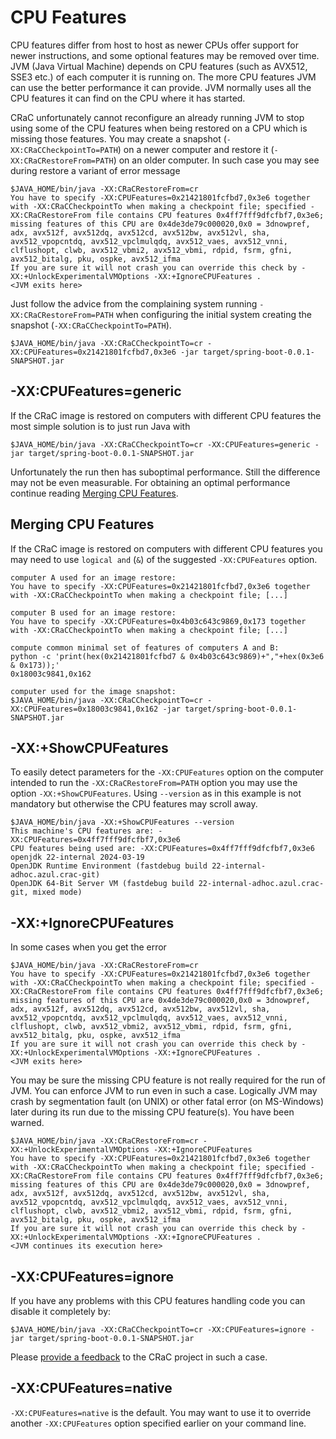 # CPU Features

CPU features differ from host to host as newer CPUs offer support for newer
instructions, and some optional features may be removed over time. JVM (Java
Virtual Machine) depends on CPU features (such as AVX512, SSE3 etc.) of each
computer it is running on. The more CPU features JVM can use the better
performance it can provide. JVM normally uses all the CPU features it can find
on the CPU where it has started.

CRaC unfortunately cannot reconfigure an already running JVM to stop using some
of the CPU features when being restored on a CPU which is missing those
features. You may create a snapshot (`-XX:CRaCCheckpointTo=PATH`) on a newer
computer and restore it (`-XX:CRaCRestoreFrom=PATH`) on an older computer.
In such case you may see during restore a variant of error message

```
$JAVA_HOME/bin/java -XX:CRaCRestoreFrom=cr
You have to specify -XX:CPUFeatures=0x21421801fcfbd7,0x3e6 together with -XX:CRaCCheckpointTo when making a checkpoint file; specified -XX:CRaCRestoreFrom file contains CPU features 0x4ff7fff9dfcfbf7,0x3e6; missing features of this CPU are 0x4de3de79c000020,0x0 = 3dnowpref, adx, avx512f, avx512dq, avx512cd, avx512bw, avx512vl, sha, avx512_vpopcntdq, avx512_vpclmulqdq, avx512_vaes, avx512_vnni, clflushopt, clwb, avx512_vbmi2, avx512_vbmi, rdpid, fsrm, gfni, avx512_bitalg, pku, ospke, avx512_ifma
If you are sure it will not crash you can override this check by -XX:+UnlockExperimentalVMOptions -XX:+IgnoreCPUFeatures .
<JVM exits here>
```

Just follow the advice from the complaining system running
`-XX:CRaCRestoreFrom=PATH` when configuring the initial system creating the
snapshot (`-XX:CRaCCheckpointTo=PATH`).

```
$JAVA_HOME/bin/java -XX:CRaCCheckpointTo=cr -XX:CPUFeatures=0x21421801fcfbd7,0x3e6 -jar target/spring-boot-0.0.1-SNAPSHOT.jar
```

## -XX:CPUFeatures=generic

If the CRaC image is restored on computers with different CPU features the most
simple solution is to just run Java with

```
$JAVA_HOME/bin/java -XX:CRaCCheckpointTo=cr -XX:CPUFeatures=generic -jar target/spring-boot-0.0.1-SNAPSHOT.jar
```

Unfortunately the run then has suboptimal performance. Still the difference may
not be even measurable. For obtaining an optimal performance continue reading
[Merging CPU Features](#merging-cpu-features).

## Merging CPU Features

If the CRaC image is restored on computers with different CPU features you may
need to use `logical and` (`&`) of the suggested `-XX:CPUFeatures` option.

```
computer A used for an image restore:
You have to specify -XX:CPUFeatures=0x21421801fcfbd7,0x3e6 together with -XX:CRaCCheckpointTo when making a checkpoint file; [...]

computer B used for an image restore:
You have to specify -XX:CPUFeatures=0x4b03c643c9869,0x173 together with -XX:CRaCCheckpointTo when making a checkpoint file; [...]

compute common minimal set of features of computers A and B:
python -c 'print(hex(0x21421801fcfbd7 & 0x4b03c643c9869)+","+hex(0x3e6 & 0x173));'
0x18003c9841,0x162

computer used for the image snapshot:
$JAVA_HOME/bin/java -XX:CRaCCheckpointTo=cr -XX:CPUFeatures=0x18003c9841,0x162 -jar target/spring-boot-0.0.1-SNAPSHOT.jar
```

## -XX:+ShowCPUFeatures

To easily detect parameters for the `-XX:CPUFeatures` option on the computer
intended to run the `-XX:CRaCRestoreFrom=PATH` option you may use the option
`-XX:+ShowCPUFeatures`. Using `--version` as in this example is not mandatory
but otherwise the CPU features may scroll away.

```
$JAVA_HOME/bin/java -XX:+ShowCPUFeatures --version
This machine's CPU features are: -XX:CPUFeatures=0x4ff7fff9dfcfbf7,0x3e6
CPU features being used are: -XX:CPUFeatures=0x4ff7fff9dfcfbf7,0x3e6
openjdk 22-internal 2024-03-19
OpenJDK Runtime Environment (fastdebug build 22-internal-adhoc.azul.crac-git)
OpenJDK 64-Bit Server VM (fastdebug build 22-internal-adhoc.azul.crac-git, mixed mode)
```

## -XX:+IgnoreCPUFeatures

In some cases when you get the error

```
$JAVA_HOME/bin/java -XX:CRaCRestoreFrom=cr
You have to specify -XX:CPUFeatures=0x21421801fcfbd7,0x3e6 together with -XX:CRaCCheckpointTo when making a checkpoint file; specified -XX:CRaCRestoreFrom file contains CPU features 0x4ff7fff9dfcfbf7,0x3e6; missing features of this CPU are 0x4de3de79c000020,0x0 = 3dnowpref, adx, avx512f, avx512dq, avx512cd, avx512bw, avx512vl, sha, avx512_vpopcntdq, avx512_vpclmulqdq, avx512_vaes, avx512_vnni, clflushopt, clwb, avx512_vbmi2, avx512_vbmi, rdpid, fsrm, gfni, avx512_bitalg, pku, ospke, avx512_ifma
If you are sure it will not crash you can override this check by -XX:+UnlockExperimentalVMOptions -XX:+IgnoreCPUFeatures .
<JVM exits here>
```

You may be sure the missing CPU feature is not really required for the run of
JVM. You can enforce JVM to run even in such a case. Logically JVM may crash by
segmentation fault (on UNIX) or other fatal error (on MS-Windows) later during
its run due to the missing CPU feature(s). You have been warned.

```
$JAVA_HOME/bin/java -XX:CRaCRestoreFrom=cr -XX:+UnlockExperimentalVMOptions -XX:+IgnoreCPUFeatures
You have to specify -XX:CPUFeatures=0x21421801fcfbd7,0x3e6 together with -XX:CRaCCheckpointTo when making a checkpoint file; specified -XX:CRaCRestoreFrom file contains CPU features 0x4ff7fff9dfcfbf7,0x3e6; missing features of this CPU are 0x4de3de79c000020,0x0 = 3dnowpref, adx, avx512f, avx512dq, avx512cd, avx512bw, avx512vl, sha, avx512_vpopcntdq, avx512_vpclmulqdq, avx512_vaes, avx512_vnni, clflushopt, clwb, avx512_vbmi2, avx512_vbmi, rdpid, fsrm, gfni, avx512_bitalg, pku, ospke, avx512_ifma
If you are sure it will not crash you can override this check by -XX:+UnlockExperimentalVMOptions -XX:+IgnoreCPUFeatures .
<JVM continues its execution here>
```

## -XX:CPUFeatures=ignore

If you have any problems with this CPU features handling code you can disable
it completely by:

```
$JAVA_HOME/bin/java -XX:CRaCCheckpointTo=cr -XX:CPUFeatures=ignore -jar target/spring-boot-0.0.1-SNAPSHOT.jar
```

Please [provide a feedback](https://mail.openjdk.org/mailman/listinfo/crac-dev)
to the CRaC project in such a case.

## -XX:CPUFeatures=native

`-XX:CPUFeatures=native` is the default. You may want to use it to override another
`-XX:CPUFeatures` option specified earlier on your command line.
